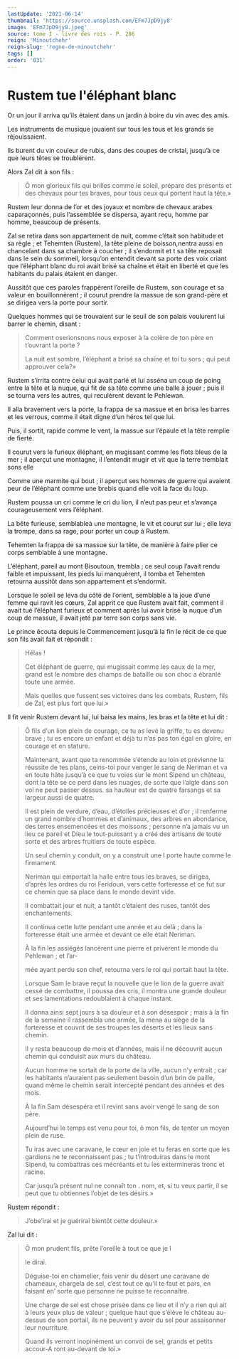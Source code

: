 ```yaml
---
lastUpdate: '2021-06-14'
thumbnail: 'https://source.unsplash.com/EFm7JpD9jy8'
image: 'EFm7JpD9jy8.jpeg'
source: tome I - livre des rois - P. 286
reign: 'Minoutchehr'
reign-slug: 'regne-de-minoutchehr'
tags: []
order: '031'
---
```


# Rustem tue l'éléphant blanc

Or un jour il arriva qu’ils étaient dans un jardin à boire du vin avec des amis.

Les instruments de musique jouaient sur tous les tous et les grands se réjouissaient.

Ils burent du vin couleur de rubis, dans des coupes de cristal, jusqu’à ce que leurs têtes se troublèrent.

Alors Zal dit à son fils :

> Ô mon glorieux fils qui brilles comme le soleil, prépare des présents et des chevaux pour tes braves, pour tous ceux qui portent haut la tête.»

Rustem leur donna de l’or et des joyaux et nombre de chevaux arabes caparaçonnés, puis l’assemblée se dispersa, ayant reçu, homme par homme, beaucoup de présents.

Zal se retira dans son appartement de nuit, comme c’était son habitude et sa règle ; et Tehemten (Rustem), la tête pleine de boisson,nentra aussi en chancelant dans sa chambre à coucher ; il s’endormit et t sa tête reposait dans le sein du sommeil, lorsqu’on entendit devant sa porte des voix criant que l’éléphant blanc du roi avait brisé sa chaîne et était en liberté et que les habitants du palais étaient en danger.

Aussitôt que ces paroles frappèrent l’oreille de Rustem, son courage et sa valeur en bouillonnèrent ; il courut prendre la massue de son grand-père et se dirigea vers la porte pour sortir.

Quelques hommes qui se trouvaient sur le seuil de son palais voulurent lui barrer le chemin, disant :

> Comment oserionsnons nous exposer à la colère de ton père en t’ouvrant la porte ?
>
> La nuit est sombre, l’éléphant a brisé sa chaîne et toi tu sors ; qui peut approuver cela?»

Rustem s’irrita contre celui qui avait parlé et lui asséna un coup de poing entre la tête et la nuque, qui fit de sa tête comme une balle à jouer ; puis il se tourna vers les autres, qui reculèrent devant le Pehlewan.

Il alla bravement vers la porte, la frappa de sa massue et en brisa les barres et les verrous, comme il était digne d’un héros tel que lui.

Puis, il sortit, rapide comme le vent, la massue sur l’épaule et la tête remplie de fierté.

Il courut vers le furieux éléphant, en mugissant comme les flots bleus de la mer ; il aperçut une montagne, il l’entendit mugir et vit que la terre tremblait sons elle

Comme une marmite qui bout ; il aperçut ses hommes de guerre qui avaient peur de l’éléphant comme une brebis quand elle voit la face du loup.

Rustem poussa un cri comme le cri du lion, il n’eut pas peur et s’avança courageusement vers l’éléphant.

La bête furieuse, semblableà une montagne, le vit et courut sur lui ; elle leva la trompe, dans sa rage, pour porter un coup à Rustem.

Tehemten la frappa de sa massue sur la tête, de manière à faire plier ce corps semblable à une montagne.

L’éléphant, pareil au mont Bisoutoun, trembla ; ce seul coup l’avait rendu faible et impuissant, les pieds lui manquèrent, il tomba et Tehemten retourna aussitôt dans son appartement et s’endormit.

Lorsque le soleil se leva du côté de l’orient, semblable à la joue d’une femme qui ravit les cœurs, Zal apprit ce que Rustem avait fait, comment il avait tué l’éléphant furieux et comment après lui avoir brisé la nuque d’un coup de massue, il avait jeté par terre son corps sans vie.

Le prince écouta depuis le Commencement jusqu’à la fin le récit de ce que son fils avait fait et répondit :

> Hélas !
>
> Cet éléphant de guerre, qui mugissait comme les eaux de la mer, grand est le nombre des champs de bataille ou son choc a ébranlé toute une armée.
>
> Mais quelles que fussent ses victoires dans les combats, Rustem, fils de Zal, est plus fort que lui.»

Il fit venir Rustem devant lui, lui baisa les mains, les bras et la tête et lui dit :

> Ô fils d’un lion plein de courage, ce tu as levé la griffe, tu es devenu brave ; tu es encore un enfant et déjà tu n’as pas ton égal en gloire, en courage et en stature.
>
> Maintenant, avant que ta renommée s’étende au loin et prévienne la réussite de tes plans, ceins-toi pour venger le sang de Neriman et va en toute hâte jusqu’à ce que tu voies sur le mont Sipend un château, dont la tête se ce perd dans les nuages, de sorte que l’aigle dans son vol ne peut passer dessus. sa hauteur est de quatre farsangs et sa largeur aussi de quatre.
>
> Il est plein de verdure, d’eau, d’étoiles précieuses et d’or ; il renferme un grand nombre d’hommes et d’animaux, des arbres en abondance, des terres ensemencées et des moissons ; personne n’a jamais vu un lieu ce pareil et Dieu le tout-puissant y a créé des artisans de toute sorte et des arbres fruitiers de toute espèce.
>
> Un seul chemin y conduit, on y a construit une I porte haute comme le firmament.
>
> Neriman qui emportait la halle entre tous les braves, se dirigea, d’après les ordres du roi Feridoun, vers cette forteresse et ce fut sur ce chemin que sa place dans le monde devint vide.
>
> Il combattait jour et nuit, a tantôt c’étaient des ruses, tantôt des enchantements.
>
> Il continua cette lutte pendant une année et au delà ; dans la forteresse était une armée et devant ce elle était Neriman.
>
> À la fin les assiégés lancèrent une pierre et privèrent le monde du Pehlewan ; et l’ar-
>
> mée ayant perdu son chef, retourna vers le roi qui portait haut la tête.
>
> Lorsque Sam le brave reçut la nouvelle que le lion de la guerre avait cessé de combattre, il poussa des cris, il montra une grande douleur et ses lamentations redoublaient à chaque instant.
>
> Il donna ainsi sept jours à sa douleur et à son désespoir ; mais à la fin de la semaine il rassembla une armée, la mena au siège de la forteresse et couvrit de ses troupes les déserts et les lieux sans chemin.
>
> Il y resta beaucoup de mois et d’années, mais il ne découvrit aucun chemin qui conduisît aux murs du château.
>
> Aucun homme ne sortait de la porte de la ville, aucun n’y entrait ; car les habitants n’auraient pas seulement besoin d’un brin de paille, quand même le chemin serait intercepté pendant des années et des mois.
>
> À la fin Sam désespéra et il revint sans avoir vengé le sang de son père.
>
> Aujourd’hui le temps est venu pour toi, ô mon fils, de tenter un moyen plein de ruse.
>
> Tu iras avec une caravane, le cœur en joie et tu feras en sorte que les gardiens ne te reconnaissent pas ; tu t’introduiras dans le mont Sipend, tu combattras ces mécréants et tu les extermineras tronc et racine.
>
> Car jusqu’à présent nul ne connaît ton
. nom, et, si tu veux partir, il se peut que tu obtiennes l’objet de tes désirs.»

Rustem répondit :

> J’obe’irai et je guérirai bientôt cette douleur.»

Zal lui dit :

> Ô mon prudent fils, prête l’oreille à tout ce que je I
>
> le dirai.
>
> Déguise-toi en chamelier, fais venir du désert une caravane de chameaux, chargela de sel, c’est tout ce qu’il te faut et pars, en faisant en’
sorte que personne ne puisse te reconnaître.
>
> Une charge de sel est chose prisée dans ce lieu et il n’y a rien qui ait à leurs yeux plus de valeur ; quelque haut que s’élève le château au-dessus de son portail, ils ne peuvent y avoir du sel pour assaisonner leur nourriture.
>
> Quand ils verront inopinément un convoi de sel, grands et petits accour-A ront au-devant de toi.»
